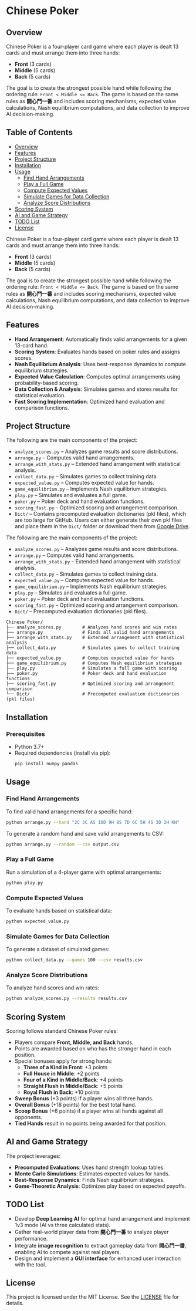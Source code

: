 # Chinese Poker

## Overview

Chinese Poker is a four-player card game where each player is dealt 13 cards and must arrange them into three hands:

- **Front** (3 cards)
- **Middle** (5 cards)
- **Back** (5 cards)

The goal is to create the strongest possible hand while following the ordering rule: `Front < Middle <= Back`. The game is based on the same rules as **開心鬥一番** and includes scoring mechanisms, expected value calculations, Nash equilibrium computations, and data collection to improve AI decision-making.

## Table of Contents

- [Overview](#overview)
- [Features](#features)
- [Project Structure](#project-structure)
- [Installation](#installation)
- [Usage](#usage)
  - [Find Hand Arrangements](#find-hand-arrangements)
  - [Play a Full Game](#play-a-full-game)
  - [Compute Expected Values](#compute-expected-values)
  - [Simulate Games for Data Collection](#simulate-games-for-data-collection)
  - [Analyze Score Distributions](#analyze-score-distributions)
- [Scoring System](#scoring-system)
- [AI and Game Strategy](#ai-and-game-strategy)
- [TODO List](#todo-list)
- [License](#license)

Chinese Poker is a four-player card game where each player is dealt 13 cards and must arrange them into three hands:

- **Front** (3 cards)
- **Middle** (5 cards)
- **Back** (5 cards)

The goal is to create the strongest possible hand while following the ordering rule: `Front < Middle <= Back`. The game is based on the same rules as **開心鬥一番** and includes scoring mechanisms, expected value calculations, Nash equilibrium computations, and data collection to improve AI decision-making.



## Features

- **Hand Arrangement**: Automatically finds valid arrangements for a given 13-card hand.
- **Scoring System**: Evaluates hands based on poker rules and assigns scores.
- **Nash Equilibrium Analysis**: Uses best-response dynamics to compute equilibrium strategies.
- **Expected Value Calculation**: Computes optimal arrangements using probability-based scoring.
- **Data Collection & Analysis**: Simulates games and stores results for statistical evaluation.
- **Fast Scoring Implementation**: Optimized hand evaluation and comparison functions.

## Project Structure

The following are the main components of the project:

- `analyze_scores.py` – Analyzes game results and score distributions.
- `arrange.py` – Computes valid hand arrangements.
- `arrange_with_stats.py` – Extended hand arrangement with statistical analysis.
- `collect_data.py` – Simulates games to collect training data.
- `expected_value.py` – Computes expected value for hands.
- `game_equilibrium.py` – Implements Nash equilibrium strategies.
- `play.py` – Simulates and evaluates a full game.
- `poker.py` – Poker deck and hand evaluation functions.
- `scoring_fast.py` – Optimized scoring and arrangement comparison.
- `Dict/` – Contains precomputed evaluation dictionaries (pkl files), which are too large for GitHub. Users can either generate their own pkl files and place them in the `Dict/` folder or download them from [Google Drive](https://drive.google.com/drive/folders/16xG5Q71OJtGZQXdtI4nxHSs1wa2llQZe?usp=drive_link).

The following are the main components of the project:

- `analyze_scores.py` – Analyzes game results and score distributions.
- `arrange.py` – Computes valid hand arrangements.
- `arrange_with_stats.py` – Extended hand arrangement with statistical analysis.
- `collect_data.py` – Simulates games to collect training data.
- `expected_value.py` – Computes expected value for hands.
- `game_equilibrium.py` – Implements Nash equilibrium strategies.
- `play.py` – Simulates and evaluates a full game.
- `poker.py` – Poker deck and hand evaluation functions.
- `scoring_fast.py` – Optimized scoring and arrangement comparison.
- `Dict/` – Precomputed evaluation dictionaries (pkl files).

```
Chinese Poker/
├── analyze_scores.py        # Analyzes hand scores and win rates
├── arrange.py               # Finds all valid hand arrangements
├── arrange_with_stats.py    # Extended arrangement with statistical analysis
├── collect_data.py          # Simulates games to collect training data
├── expected_value.py        # Computes expected value for hands
├── game_equilibrium.py      # Computes Nash equilibrium strategies
├── play.py                  # Simulates a full game with scoring
├── poker.py                 # Poker deck and hand evaluation functions
├── scoring_fast.py          # Optimized scoring and arrangement comparison
└── Dict/                    # Precomputed evaluation dictionaries (pkl files)
```

## Installation

### Prerequisites

- Python 3.7+
- Required dependencies (install via pip):
  ```bash
  pip install numpy pandas
  ```

## Usage

### Find Hand Arrangements

To find valid hand arrangements for a specific hand:

```bash
python arrange.py --hand "2C 3C AS 10D 9H 8S 7D 6C 5H 4S 3D 2H KH"
```

To generate a random hand and save valid arrangements to CSV:

```bash
python arrange.py --random --csv output.csv
```

### Play a Full Game

Run a simulation of a 4-player game with optimal arrangements:

```bash
python play.py
```

### Compute Expected Values

To evaluate hands based on statistical data:

```bash
python expected_value.py
```

### Simulate Games for Data Collection

To generate a dataset of simulated games:

```bash
python collect_data.py --games 100 --csv results.csv
```

### Analyze Score Distributions

To analyze hand scores and win rates:

```bash
python analyze_scores.py --results results.csv
```

## Scoring System

Scoring follows standard Chinese Poker rules:

- Players compare **Front, Middle, and Back** hands.
- Points are awarded based on who has the stronger hand in each position.
- Special bonuses apply for strong hands:
  - **Three of a Kind in Front**: +3 points
  - **Full House in Middle**: +2 points
  - **Four of a Kind in Middle/Back**: +4 points
  - **Straight Flush in Middle/Back**: +5 points
  - **Royal Flush in Back**: +10 points
- **Sweep Bonus** (+3 points) if a player wins all three hands.
- **Overall Bonus** (+18 points) for the best total hand.
- **Scoop Bonus** (+6 points) if a player wins all hands against all opponents.
- **Tied Hands** result in no points being awarded for that position.


## AI and Game Strategy

The project leverages:

- **Precomputed Evaluations**: Uses hand strength lookup tables.
- **Monte Carlo Simulations**: Estimates expected values for hands.
- **Best-Response Dynamics**: Finds Nash equilibrium strategies.
- **Game-Theoretic Analysis**: Optimizes play based on expected payoffs.

## TODO List

- Develop **Deep Learning AI** for optimal hand arrangement and implement 1v3 mode (AI vs three calculated stats).
- Gather real-world player data from **開心鬥一番** to analyze player performance.
- Integrate **image recognition** to extract gameplay data from **開心鬥一番**, enabling AI to compete against real players.
- Design and implement a **GUI interface** for enhanced user interaction with the tool.

## License

This project is licensed under the MIT License. See the [LICENSE](LICENSE) file for details.



